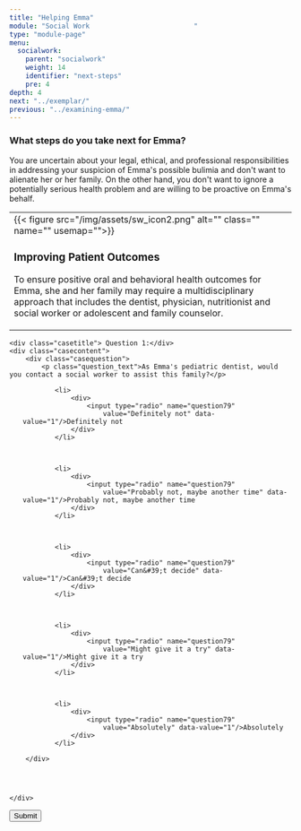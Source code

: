 ```yaml
---
title: "Helping Emma"
module: "Social Work                          "
type: "module-page"
menu:
  socialwork:
    parent: "socialwork"
    weight: 14
    identifier: "next-steps"
    pre: 4
depth: 4
next: "../exemplar/"
previous: "../examining-emma/"
---
```

<form method="post" action="."><div class="pageblock"><h3>What steps do you take next for Emma?</h3><div class="maintext"><p>You are uncertain about your legal, ethical, and professional responsibilities in addressing your suspicion of Emma's possible bulimia and don't want to alienate her or her family. On the other hand, you don't want to ignore a potentially serious health problem and are willing to be proactive on Emma's behalf.</p>
</div>
</div><div class="pageblock"><table>
<tr>
<td>
<div class="left" style="margin: 0 15px 0 0;">
{{< figure src="/img/assets/sw_icon2.png" alt="" class="" name="" usemap="">}}</div>
<div class="seven-ways"><h3>Improving Patient Outcomes</h3>
<div class="maintext"><p>To ensure positive oral and behavioral health outcomes for Emma, she and her family may require a multidisciplinary approach that includes the dentist, physician, nutritionist and social worker or adolescent and family counselor.</p></div></div>
</td>
</tr>
</table>
</div><div class="pageblock">










  




<div class="cases">
    
    <div class="casetitle"> Question 1:</div>
    <div class="casecontent">
        <div class="casequestion">
            <p class="question_text">As Emma's pediatric dentist, would you contact a social worker to assist this family?</p>
            
                
                    

<ol type="A">
    
        
            <li>
                <div>
                    <input type="radio" name="question79"
                        value="Definitely not" data-value="1"/>Definitely not
                </div>
            </li>
        
    
        
            <li>
                <div>
                    <input type="radio" name="question79"
                        value="Probably not, maybe another time" data-value="1"/>Probably not, maybe another time
                </div>
            </li>
        
    
        
            <li>
                <div>
                    <input type="radio" name="question79"
                        value="Can&#39;t decide" data-value="1"/>Can&#39;t decide
                </div>
            </li>
        
    
        
            <li>
                <div>
                    <input type="radio" name="question79"
                        value="Might give it a try" data-value="1"/>Might give it a try
                </div>
            </li>
        
    
        
            <li>
                <div>
                    <input type="radio" name="question79"
                        value="Absolutely" data-value="1"/>Absolutely
                </div>
            </li>
        
    
</ol>

                

                

                
            
        </div>

        
            
        
    </div>
</div>




</div><div class="submit-container"><input class="btn btn-info btn-submit-section" type="submit" value="Submit" /></div></form>